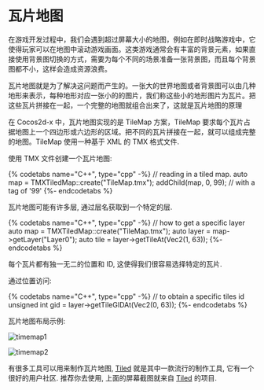 # 瓦片地图

在游戏开发过程中，我们会遇到超过屏幕大小的地图，例如在即时战略游戏中，它使得玩家可以在地图中滚动游戏画面。这类游戏通常会有丰富的背景元素，如果直接使用背景图切换的方式，需要为每个不同的场景准备一张背景图，而且每个背景图都不小，这样会造成资源浪费。

瓦片地图就是为了解决这问题而产生的。一张大的世界地图或者背景图可以由几种地形来表示，每种地形对应一张小的的图片，我们称这些小的地形图片为瓦片。把这些瓦片拼接在一起，一个完整的地图就组合出来了，这就是瓦片地图的原理

在 Cocos2d-x 中，瓦片地图实现的是 TileMap 方案，TileMap 要求每个瓦片占据地图上一个四边形或六边形的区域。把不同的瓦片拼接在一起，就可以组成完整的地图。TileMap 使用一种基于 XML 的 TMX 格式文件.

使用 TMX 文件创建一个瓦片地图:

{% codetabs name="C++", type="cpp" -%}
// reading in a tiled map.
auto map = TMXTiledMap::create("TileMap.tmx");
addChild(map, 0, 99); // with a tag of '99'
{%- endcodetabs %}

瓦片地图可能有许多层, 通过层名获取到一个特定的层.

{% codetabs name="C++", type="cpp" -%}
// how to get a specific layer
auto map = TMXTiledMap::create("TileMap.tmx");
auto layer = map->getLayer("Layer0");
auto tile = layer->getTileAt(Vec2(1, 63));
{%- endcodetabs %}

每个瓦片都有独一无二的位置和 ID, 这使得我们很容易选择特定的瓦片.

通过位置访问:

{% codetabs name="C++", type="cpp" -%}
// to obtain a specific tiles id
unsigned int gid = layer->getTileGIDAt(Vec2(0, 63));
{%- endcodetabs %}

瓦片地图布局示例:

![](../../en/other_node_types/other_node_types-img/tilemap1.png "timemap1")

![](../../en/other_node_types/other_node_types-img/tilemap2.png "timemap2")

有很多工具可以用来制作瓦片地图, [Tiled](http://mapeditor.org) 就是其中一款流行的制作工具, 它有一个很好的用户社区. 推荐你去使用, 上面的屏幕截图就来自 [Tiled](http://mapeditor.org) 的项目.
